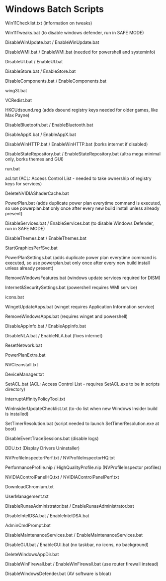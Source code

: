 # Windows Batch Scripts
Win11Checklist.txt (information on tweaks)

Win11Tweaks.bat (to disable windows defender, run in SAFE MODE)

DisableWinUpdate.bat / EnableWinUpdate.bat

DisableWMI.bat / EnableWMI.bat (needed for powershell and systeminfo)

DisableUI.bat / EnableUI.bat

DisableStore.bat / EnableStore.bat

DisableComponents.bat / EnableComponents.bat

wing3t.bat

VCRedist.bat

HKCUdsound.reg (adds dsound registry keys needed for older games, like Max Payne)

DisableBluetooth.bat / EnableBluetooth.bat

DisableAppX.bat / EnableAppX.bat

DisableWinHTTP.bat / EnableWinHTTP.bat (borks internet if disabled)

DisableStateRepository.bat / EnableStateRepository.bat (ultra mega minimal only, borks themes and GUI)

run.bat

acl.txt (ACL: Access Control List - needed to take ownership of registry keys for services)

DeleteNVIDIAShaderCache.bat

PowerPlan.bat (adds duplicate power plan everytime command is executed, so use powerplan.bat only once after every new build install unless already present)

DisableServices.bat / EnableServices.bat (to disable Windows Defender, run in SAFE MODE)

DisableThemes.bat / EnableThemes.bat

StartGraphicsPerfSvc.bat

PowerPlanSettings.bat (adds duplicate power plan everytime command is executed, so use powerplan.bat only once after every new build install unless already present)

RemoveWindowsFeatures.bat (windows update services required for DISM)

Internet&SecuritySettings.bat (powershell requires WMI service)

icons.bat

WingetUpdateApps.bat (winget requires Application Information service)

RemoveWindowsApps.bat (requires winget and powershell)

DisableAppInfo.bat / EnableAppInfo.bat

DisableNLA.bat / EnableNLA.bat (fixes internet)

ResetNetwork.bat

PowerPlanExtra.bat

NVCleanstall.txt

DeviceManager.txt

SetACL.bat (ACL: Access Control List - requires SetACL.exe to be in scripts directory)

InterruptAffinityPolicyTool.txt

WinInsiderUpdateChecklist.txt (to-do list when new Windows Insider build is installed)

SetTimerResolution.bat (script needed to launch SetTimerResolution.exe at boot)

DisableEventTraceSessions.bat (disable logs)

DDU.txt (Display Drivers Uninstaller)

NVProfileInspectorPerf.txt / NVProfileInspectorHQ.txt

PerformanceProfile.nip / HighQualityProfile.nip (NVProfileInspector profiles)

NVIDIAControlPanelHQ.txt / NVIDIAControlPanelPerf.txt

DownloadChromium.txt

UserManagement.txt

DisableRunasAdministrator.bat / EnableRunasAdministrator.bat

DisableIntelDSA.bat / EnableIntelDSA.bat

AdminCmdPrompt.bat

DisableMaintenanceServices.bat / EnableMaintenanceServices.bat

DisableGUI.bat / EnableGUI.bat (no taskbar, no icons, no background)

DeleteWindowsAppDir.bat

DisableWinFirewall.bat / EnableWinFirewall.bat (use router firewall instead)

DisableWindowsDefender.bat (AV software is bloat)